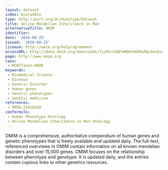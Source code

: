 ```yaml
---
layout: dataset
index: biocaddie
type: http://purl.org/dc/dcmitype/Dataset
title: Online Mendelian Inheritance in Man
alternativeTitle: OMIM
identifier: 
date: '2016-08-25'
issued: '2016-08-25'
license: http://omim.org/help/agreement
accessURL: http://data.omim.org/downloads/JjLMJro3QFeWQ6nXGRKeRA/morbidmap.txt
page: http://www.omim.org
taxa:
 - NCBITaxon:9606
keywords:
 - Biomedical Science  
 - Disease  
 - Genetic Disorder
 - Human genes  
 - Genetic phenotypes  
 - Genetic medicine
references: 
 - PMID:25428349
conformsTo: 
 - Human Phenotype Ontology
 - Online Mendelian Inheritance in Man Ontology
---
```

OMIM is a comprehensive, authoritative compendium of human genes and genetic phenotypes that is freely available and updated daily. The full-text, referenced overviews in OMIM contain information on all known mendelian disorders and over 15,000 genes. OMIM focuses on the relationship between phenotype and genotype. It is updated daily, and the entries contain copious links to other genetics resources.
